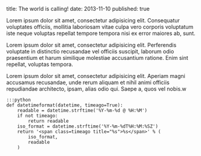 title: The world is calling!
date: 2013-11-10
published: true

Lorem ipsum dolor sit amet, consectetur adipisicing elit. Consequatur voluptates officiis, mollitia laboriosam vitae culpa vero corporis voluptatum iste neque voluptas repellat tempore tempora nisi ex error maiores ab, sunt.

Lorem ipsum dolor sit amet, consectetur adipisicing elit. Perferendis voluptate in distinctio recusandae vel officiis suscipit, laborum odio praesentium et harum similique molestiae accusantium ratione. Enim sint repellat, voluptas tempora.

Lorem ipsum dolor sit amet, consectetur adipisicing elit. Aperiam magni accusamus recusandae, unde rerum aliquam et nihil animi officiis repudiandae architecto, ipsam, alias odio qui. Saepe a, quos vel nobis.w


	:::python
	def datetimeformat(datetime, timeago=True):
	    readable = datetime.strftime('%Y-%m-%d @ %H:%M')
	    if not timeago:
	        return readable
	    iso_format = datetime.strftime('%Y-%m-%dT%H:%M:%SZ')
	    return '<span class=timeago title="%s">%s</span>' % (
	        iso_format,
	        readable
	    )